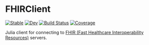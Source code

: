# FHIRClient

[![Stable](https://img.shields.io/badge/docs-stable-blue.svg)](https://JuliaHealth.github.io/FHIRClient.jl/stable)
[![Dev](https://img.shields.io/badge/docs-dev-blue.svg)](https://JuliaHealth.github.io/FHIRClient.jl/dev)
[![Build Status](https://github.com/JuliaHealth/FHIRClient.jl/workflows/CI/badge.svg)](https://github.com/JuliaHealth/FHIRClient.jl/actions)
[![Coverage](https://codecov.io/gh/JuliaHealth/FHIRClient.jl/branch/master/graph/badge.svg)](https://codecov.io/gh/JuliaHealth/FHIRClient.jl)

Julia client for connecting to [FHIR (Fast Healthcare Interoperability Resources)](https://hl7.org/fhir/) servers.
